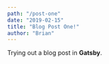 ```yaml
---
path: "/post-one"
date: "2019-02-15"
title: "Blog Post One!"
author: "Brian"
---
```


Trying out a blog post in **Gatsby**.